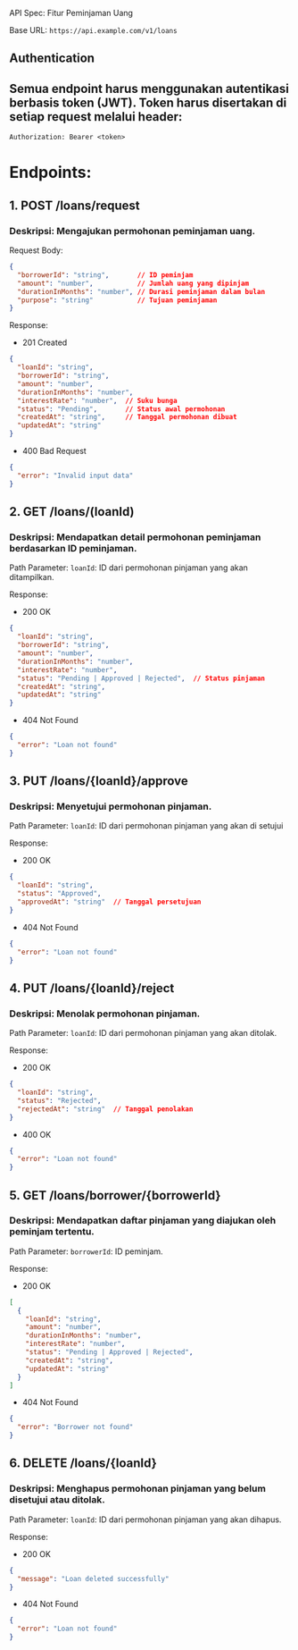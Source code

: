API Spec: Fitur Peminjaman Uang


Base URL:
`https://api.example.com/v1/loans`

## Authentication
## Semua endpoint harus menggunakan autentikasi berbasis token (JWT). Token harus disertakan di setiap request melalui header:
```
Authorization: Bearer <token>
```
# Endpoints:
## 1. POST /loans/request
### Deskripsi: Mengajukan permohonan peminjaman uang.

Request Body:

```JSON
{
  "borrowerId": "string",       // ID peminjam
  "amount": "number",           // Jumlah uang yang dipinjam
  "durationInMonths": "number", // Durasi peminjaman dalam bulan
  "purpose": "string"           // Tujuan peminjaman
}

```
Response:

- 201 Created
```JSON
{
  "loanId": "string",
  "borrowerId": "string",
  "amount": "number",
  "durationInMonths": "number",
  "interestRate": "number",  // Suku bunga
  "status": "Pending",       // Status awal permohonan
  "createdAt": "string",     // Tanggal permohonan dibuat
  "updatedAt": "string"
}
```

- 400 Bad Request
```JSON
{
  "error": "Invalid input data"
}
```
## 2. GET /loans/(loanId)
### Deskripsi: Mendapatkan detail permohonan peminjaman berdasarkan ID peminjaman.

Path Parameter:
`loanId`: ID dari permohonan pinjaman yang akan ditampilkan.

Response:

- 200 OK

```JSON
{
  "loanId": "string",
  "borrowerId": "string",
  "amount": "number",
  "durationInMonths": "number",
  "interestRate": "number",
  "status": "Pending | Approved | Rejected",  // Status pinjaman
  "createdAt": "string",
  "updatedAt": "string"
}

```
- 404 Not Found
```JSON
{
  "error": "Loan not found"
}
```

## 3. PUT /loans/{loanId}/approve
### Deskripsi: Menyetujui permohonan pinjaman.

Path Parameter:
`loanId`: ID dari permohonan pinjaman yang akan di setujui

Response:

- 200 OK
```JSON
{
  "loanId": "string",
  "status": "Approved",
  "approvedAt": "string"  // Tanggal persetujuan
}
```
- 404 Not Found
```JSON
{
  "error": "Loan not found"
}
```

## 4. PUT /loans/{loanId}/reject
### Deskripsi: Menolak permohonan pinjaman.

Path Parameter:
`loanId`: ID dari permohonan pinjaman yang akan ditolak.

Response:

- 200 OK
```JSON
{
  "loanId": "string",
  "status": "Rejected",
  "rejectedAt": "string"  // Tanggal penolakan
}
```
- 400 OK 
```JSON
{
  "error": "Loan not found"
}
```
## 5. GET /loans/borrower/{borrowerId}
### Deskripsi: Mendapatkan daftar pinjaman yang diajukan oleh peminjam tertentu.

Path Parameter:
`borrowerId`: ID peminjam.

Response:
- 200 OK
```JSON
[
  {
    "loanId": "string",
    "amount": "number",
    "durationInMonths": "number",
    "interestRate": "number",
    "status": "Pending | Approved | Rejected",
    "createdAt": "string",
    "updatedAt": "string"
  }
]
```

- 404 Not Found
```JSON
{
  "error": "Borrower not found"
}
```
## 6. DELETE /loans/{loanId}
### Deskripsi: Menghapus permohonan pinjaman yang belum disetujui atau ditolak.

Path Parameter:
`loanId`: ID dari permohonan pinjaman yang akan dihapus.

Response:

- 200 OK
```JSON 
{
  "message": "Loan deleted successfully"
}
```
- 404 Not Found
```JSON
{
  "error": "Loan not found"
}
```











